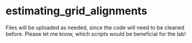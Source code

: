 # estimating_grid_alignments

Files will be uploaded as needed, since the code will need to be cleaned before. Please let me know, which scripts would be beneficial for the lab!

